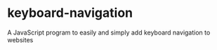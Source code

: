 keyboard-navigation
===================

A JavaScript program to easily and simply add keyboard navigation to websites
